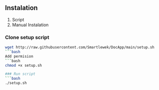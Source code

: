 ## Instalation

1. Script
2. Manual Instalation 

### Clone setup script
```bash
wget http://raw.githubusercontent.com/Smartlewek/DocApp/main/setup.sh
```bash
Add permision
```bash
chmod +x setup.sh

### Run script
```bash
./setup.sh

